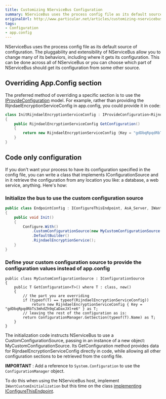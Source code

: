 ```yaml
---
title: Customizing NServiceBus Configuration
summary: NServiceBus uses the process config file as its default source of configuration.
originalUrl: http://www.particular.net/articles/customizing-nservicebus-configuration
tags:
- Configuration
- app.config
---
```


NServiceBus uses the process config file as its default source of configuration. The pluggability and extensibility of NServiceBus allow you to change many of its behaviors, including where it gets its configuration. This can be done across all of NServiceBus or you can choose which part of NServiceBus should get its configuration from some other source.

Overriding App.Config section
-----------------------------

The preferred method of overriding a specific section is to use the [IProvideConfiguration<t>](https://github.com/NServiceBus/NServiceBus/blob/master/src/NServiceBus.Core/Config/ConfigurationSource/IConfigurationSource.cs#L23) model. For example, rather than providing the RijndaelEncryptionServiceConfig in app.config, you could provide it in code:


```C#
class InitRijndaelEncryptionServiceConfig : IProvideConfiguration<RijndaelEncryptionServiceConfig>
{
    public RijndaelEncryptionServiceConfig GetConfiguration()
    {
        return new RijndaelEncryptionServiceConfig {Key = "gdDbqRpqdRbTs3mhdZh9qCaDaxJXl+e6"};
    }
}
```

 Code only configuration
-----------------------

If you don't want your process to have its configuration specified in the config file, you can write a class that implements IConfigurationSource and in it retrieve the configuration from any location you like: a database, a web service, anything. Here's how:


### Initialize the bus to use the custom configuration source

```C#
public class EndpointConfig : IConfigureThisEndpoint, AsA_Server, IWantCustomInitialization
{
    public void Init()
    {
        Configure.With()
            .CustomConfigurationSource(new MyCustomConfigurationSource())
            .DefaultBuilder()
            .RijndaelEncryptionService();
    }
}
```

### Define your custom configuration source to provide the configuration values instead of app.config
```
public class MyCustomConfigurationSource : IConfigurationSource
{
    public T GetConfiguration<T>() where T : class, new()
    {
        // the part you are overriding
        if (typeof(T) == typeof(RijndaelEncryptionServiceConfig))
            return new RijndaelEncryptionServiceConfig { Key = "gdDbqRpqdRbTs3mhdZh9qCaDaxJXl+e6" } as T;
        // leaving the rest of the configuration as is:
        return ConfigurationManager.GetSection(typeof(T).Name) as T;
    }
}
```

The initialization code instructs NServiceBus to use a CustomConfigurationSource, passing in an instance of a new object: MyCustomConfigurationSource. Its GetConfiguration method provides data for RijndaelEncryptionServiceConfig directly in code, while allowing all other configuration sections to be retrieved from the config file.

**IMPORTANT** : Add a reference to `System.Configuration` to use the `ConfigurationManager` object.

To do this when using the NServiceBus host, implement `IWantCustomInitialization` but this time on the class [implementing IConfigureThisEndpoint](the-nservicebus-host.md).
